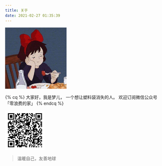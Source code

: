 ```yaml
---
title: 关于
date: 2021-02-27 01:35:39
---
```


![](/images/avatar.jpg)

{% cq %}
大家好，我是梦儿，
一个想让塑料袋消失的人。
欢迎订阅微信公众号「零浪费的家」
{% endcq %}


![](/images/weixin_qrcode.bmp)


<blockquote class="blockquote-center">温暖自己，友善地球</blockquote>